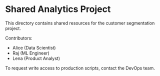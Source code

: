 # Shared Analytics Project

This directory contains shared resources for the customer segmentation project.

Contributors:
- Alice (Data Scientist)
- Raj (ML Engineer)
- Lena (Product Analyst)

To request write access to production scripts, contact the DevOps team.
